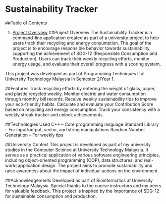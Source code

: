 # Sustainability Tracker

##Table of Contents
1. [Project Overview](Overview)
  ##Project Overview
The Sustainability Tracker is a command-line application created as part of a university project to help users track their recycling and energy consumption. The goal of the project is to encourage responsible behavior towards sustainability, supporting the achievement of SDG-12 (Responsible Consumption and Production). Users can track their weekly recycling efforts, monitor energy usage, and evaluate their overall progress with a scoring system.

This project was developed as part of Programming Techniques II at University Technology Malaysia in Semester 2/Year 1.

##Features
Track recycling efforts by entering the weight of glass, paper, and plastic recycled weekly.
Monitor electric and water consumption through monthly bill records.
Receive weekly sustainability tips to improve your eco-friendly habits.
Calculate and evaluate your Contribution Score based on recycling and energy consumption.
Track your consistency with a weekly streak tracker and unlock achievements.

##Technologies Used
C++ – Core programming language
Standard Library – For input/output, vector, and string manipulations
Random Number Generation – For weekly tips

##University Context
This project is developed as part of my university studies in the Computer Science at University Technology Malaysia. It serves as a practical application of various software engineering principles, including object-oriented programming (OOP), data structures, and real-world application design. The project aims to promote sustainability and raise awareness about the impact of individual actions on the environment.

##Acknowledgements
Developed as part of Bioinformatics at University Technology Malaysia.
Special thanks to the course instructors and my peers for valuable feedback.
This project is inspired by the importance of SDG-12 for sustainable consumption and production.
